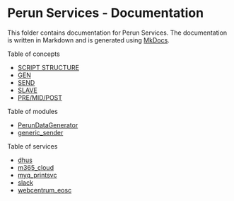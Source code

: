 # Perun Services - Documentation

This folder contains documentation for Perun Services. The documentation is written in Markdown and is generated
using [MkDocs](https://www.mkdocs.org/).

Table of concepts

- [SCRIPT STRUCTURE](concepts/script-structure.md)
- [GEN](concepts/gen.md)
- [SEND](concepts/send.md)
- [SLAVE](concepts/slave.md)
- [PRE/MID/POST](concepts/pre-mid-post.md)

Table of modules

- [PerunDataGenerator](modules/PerunDataGenerator.md)
- [generic_sender](modules/generic_sender.md)

Table of services

- [dhus](services/dhus.md)
- [m365_cloud](services/m365_cloud.md)
- [myq_printsvc](services/myq_printsvc.md)
- [slack](services/slack.md)
- [webcentrum_eosc](services/webcentrum_eosc.md)
